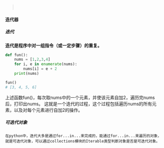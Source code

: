 > &emsp;&emsp;

#### 迭代器
##### 迭代
**迭代是程序中对一组指令（或一定步骤）的重复。**
```Python
def fun():
    nums = [1,2,3,4]
    for i, e in enumerate(nums):
        nums[i] = e + 2
    print(nums)

fun()
# [3, 4, 5, 6]
```
上述函数fun()，每次取nums中的一个元素，并使该元素自加2，遍历完nums后，打印出nums。
这就是一个迭代的过程，这个过程包括遍历nums的所有元素，以及对每个元素进行自加2的操作。

##### 可迭代对象
    在python中，迭代大多是通过for...in...来完成的，能通过for...in...来遍历的对象，就是可迭代对象，可以通过collections模块的Iterable类型判断对象是否是可迭代对象。

